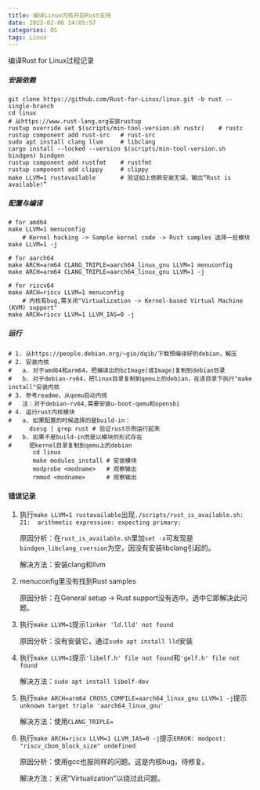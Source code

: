 ```yaml
---
title: 编译Linux内核开启Rust支持
date: 2023-02-06 14:05:57
categories: OS
tags: Linux
---
```


编译Rust for Linux过程记录

<!-- more -->

##### 安装依赖

```shell
git clone https://github.com/Rust-for-Linux/linux.git -b rust --single-branch
cd linux
# 从https://www.rust-lang.org安装rustup
rustup override set $(scripts/min-tool-version.sh rustc)	# rustc
rustup component add rust-src	# rust-src
sudo apt install clang llvm		# libclang
cargo install --locked --version $(scripts/min-tool-version.sh bindgen) bindgen
rustup component add rustfmt	# rustfmt
rustup component add clippy		# clippy
make LLVM=1 rustavailable		# 验证如上依赖安装无误，输出“Rust is available!”
```

##### 配置与编译

```shell
# for amd64
make LLVM=1 menuconfig
	# Kernel hacking -> Sample kernel code -> Rust samples 选择一些模块
make LLVM=1 -j

# for aarch64
make ARCH=arm64 CLANG_TRIPLE=aarch64_linux_gnu LLVM=1 menuconfig
make ARCH=arm64 CLANG_TRIPLE=aarch64_linux_gnu LLVM=1 -j

# for riscv64
make ARCH=riscv LLVM=1 menuconfig
	# 内核有bug,需关闭"Virtualization -> Kernel-based Virtual Machine (KVM) support"
make ARCH=riscv LLVM=1 LLVM_IAS=0 -j
```

##### 运行

```shell
# 1. 从https://people.debian.org/~gio/dqib/下载预编译好的debian，解压
# 2. 安装内核
#   a. 对于amd64和arm64，把编译出的bzImage(或Image)复制到debian目录
#   b. 对于debian-rv64，把linux目录复制到qemu上的debian，在该目录下执行"make install"安装内核
# 3. 参考readme，从qemu启动内核
#   注：对于debian-rv64,需要安装u-boot-qemu和opensbi
# 4. 运行rust内核模块
#   a. 如果配置的时候选择的是build-in：
      dsesg | grep rust	# 验证rust示例运行起来
#   b. 如果不是build-in而是以模块的形式存在
#     把kernel目录复制到qemu上的debian
       cd linux
       make modules_install	# 安装模块
       modprobe <modname>	# 观察输出
       rmmod <modname>		# 观察输出
```



#### 错误记录

1. 执行`make LLVM=1 rustavailable`出现`./scripts/rust_is_available.sh: 21:  arithmetic expression: expecting primary:`

   原因分析：在`rust_is_available.sh`里加`set -x`可发现是`bindgen_libclang_cversion`为空，因没有安装libclang引起的。

   解决方法：安装clang和llvm

2. menuconfig里没有找到Rust samples

   原因分析：在General setup -> Rust support没有选中，选中它即解决此问题。

3. 执行`make LLVM=1`提示`linker 'ld.lld' not found`

   原因分析：没有安装它，通过`sudo apt install lld`安装

4. 执行`make LLVM=1`提示`'libelf.h' file not found`和`'gelf.h' file not found`

   解决方法：`sudo apt install libelf-dev`

5. 执行`make ARCH=arm64 CROSS_COMPILE=aarch64_linux_gnu LLVM=1 -j`提示`unknown target triple 'aarch64_linux_gnu'`

   解决方法：使用`CLANG_TRIPLE=`

6. 执行`make ARCH=riscv LLVM=1 LLVM_IAS=0 -j`提示`ERROR: modpost: "riscv_cbom_block_size" undefined`

   原因分析：使用gcc也报同样的问题。这是内核bug，待修复。

   解决方法：关闭"Virtualization"以绕过此问题。
